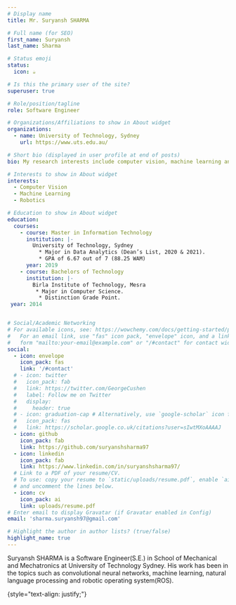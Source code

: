 ```yaml
---
# Display name
title: Mr. Suryansh SHARMA

# Full name (for SEO)
first_name: Suryansh
last_name: Sharma

# Status emoji
status:
  icon: ☕️

# Is this the primary user of the site?
superuser: true

# Role/position/tagline
role: Software Engineer

# Organizations/Affiliations to show in About widget
organizations:
  - name: University of Technology, Sydney
    url: https://www.uts.edu.au/

# Short bio (displayed in user profile at end of posts)
bio: My research interests include computer vision, machine learning and robotics.

# Interests to show in About widget
interests:
  - Computer Vision
  - Machine Learning
  - Robotics

# Education to show in About widget
education:
  courses:
    - course: Master in Information Technology
      institution: |-
        University of Technology, Sydney
          * Major in Data Analytics (Dean’s List, 2020 & 2021).
          * GPA of 6.67 out of 7 (88.25 WAM)
      year: 2019
    - course: Bachelors of Technology
      institution: |-
        Birla Institute of Technology, Mesra
         * Major in Computer Science.
          * Distinction Grade Point.
 year: 2014


# Social/Academic Networking
# For available icons, see: https://wowchemy.com/docs/getting-started/page-builder/#icons
#   For an email link, use "fas" icon pack, "envelope" icon, and a link in the
#   form "mailto:your-email@example.com" or "/#contact" for contact widget.
social:
  - icon: envelope
    icon_pack: fas
    link: '/#contact'
  # - icon: twitter
  #   icon_pack: fab
  #   link: https://twitter.com/GeorgeCushen
  #   label: Follow me on Twitter
  #   display:
  #     header: true
  # - icon: graduation-cap # Alternatively, use `google-scholar` icon from `ai` icon pack
  #   icon_pack: fas
  #   link: https://scholar.google.co.uk/citations?user=sIwtMXoAAAAJ
  - icon: github
    icon_pack: fab
    link: https://github.com/suryanshsharma97
  - icon: linkedin
    icon_pack: fab
    link: https://www.linkedin.com/in/suryanshsharma97/
  # Link to a PDF of your resume/CV.
  # To use: copy your resume to `static/uploads/resume.pdf`, enable `ai` icons in `params.yaml`,
  # and uncomment the lines below.
  - icon: cv 
    icon_pack: ai
    link: uploads/resume.pdf 
# Enter email to display Gravatar (if Gravatar enabled in Config)
email: 'sharma.suryansh97@gmail.com'

# Highlight the author in author lists? (true/false)
highlight_name: true
---
```

Suryansh SHARMA is a Software Engineer(S.E.) in School of Mechanical and Mechatronics at University of Technology Sydney. His work has been in the topics such as convolutional neural networks, machine learning, natural language processing and robotic operating system(ROS).  

{style="text-align: justify;"}

